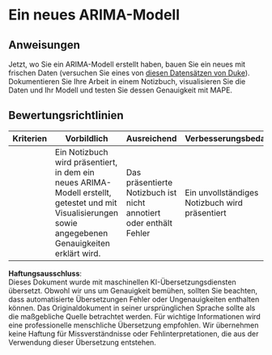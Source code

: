 # Ein neues ARIMA-Modell

## Anweisungen

Jetzt, wo Sie ein ARIMA-Modell erstellt haben, bauen Sie ein neues mit frischen Daten (versuchen Sie eines von [diesen Datensätzen von Duke](http://www2.stat.duke.edu/~mw/ts_data_sets.html)). Dokumentieren Sie Ihre Arbeit in einem Notizbuch, visualisieren Sie die Daten und Ihr Modell und testen Sie dessen Genauigkeit mit MAPE.

## Bewertungsrichtlinien

| Kriterien | Vorbildlich                                                                                                         | Ausreichend                                             | Verbesserungsbedarf                 |
| --------- | ------------------------------------------------------------------------------------------------------------------- | ------------------------------------------------------ | ----------------------------------- |
|           | Ein Notizbuch wird präsentiert, in dem ein neues ARIMA-Modell erstellt, getestet und mit Visualisierungen sowie angegebenen Genauigkeiten erklärt wird. | Das präsentierte Notizbuch ist nicht annotiert oder enthält Fehler | Ein unvollständiges Notizbuch wird präsentiert |

**Haftungsausschluss**:  
Dieses Dokument wurde mit maschinellen KI-Übersetzungsdiensten übersetzt. Obwohl wir uns um Genauigkeit bemühen, sollten Sie beachten, dass automatisierte Übersetzungen Fehler oder Ungenauigkeiten enthalten können. Das Originaldokument in seiner ursprünglichen Sprache sollte als die maßgebliche Quelle betrachtet werden. Für wichtige Informationen wird eine professionelle menschliche Übersetzung empfohlen. Wir übernehmen keine Haftung für Missverständnisse oder Fehlinterpretationen, die aus der Verwendung dieser Übersetzung entstehen.